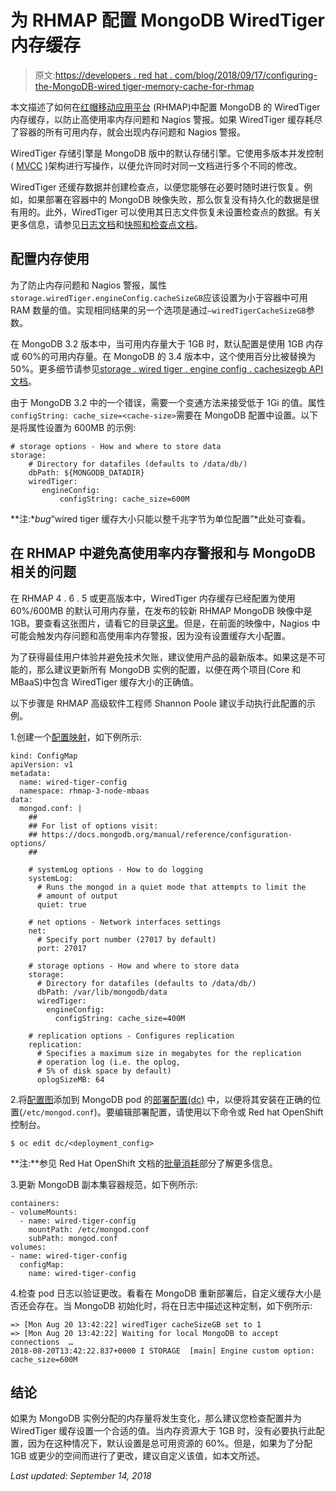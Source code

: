 # 为 RHMAP 配置 MongoDB WiredTiger 内存缓存

> 原文:[https://developers . red hat . com/blog/2018/09/17/configuring-the-MongoDB-wired tiger-memory-cache-for-rhmap](https://developers.redhat.com/blog/2018/09/17/configuring-the-mongodb-wiredtiger-memory-cache-for-rhmap)

本文描述了如何在[红帽移动应用平台](https://developers.redhat.com/products/mobileplatform/overview/) (RHMAP)中配置 MongoDB 的 WiredTiger 内存缓存，以防止高使用率内存问题和 Nagios 警报。如果 WiredTiger 缓存耗尽了容器的所有可用内存，就会出现内存问题和 Nagios 警报。

WiredTiger 存储引擎是 MongoDB 版中的默认存储引擎。它使用多版本并发控制( [MVCC](https://en.wikipedia.org/wiki/Multiversion_concurrency_control) )架构进行写操作，以便允许同时对同一文档进行多个不同的修改。

WiredTiger 还缓存数据并创建检查点，以便您能够在必要时随时进行恢复。例如，如果部署在容器中的 MongoDB 映像失败，那么恢复没有持久化的数据是很有用的。此外，WiredTiger 可以使用其日志文件恢复未设置检查点的数据。有关更多信息，请参见[日志文档](https://docs.mongodb.com/manual/core/wiredtiger/#journal)和[快照和检查点文档](https://docs.mongodb.com/manual/core/wiredtiger/#storage-wiredtiger-checkpoints)。

## 配置内存使用

为了防止内存问题和 Nagios 警报，属性`storage.wiredTiger.engineConfig.cacheSizeGB`应该设置为小于容器中可用 RAM 数量的值。实现相同结果的另一个选项是通过`–wiredTigerCacheSizeGB`参数。

在 MongoDB 3.2 版本中，当可用内存量大于 1GB 时，默认配置是使用 1GB 内存或 60%的可用内存量。在 MongoDB 的 3.4 版本中，这个使用百分比被替换为 50%。更多细节请参见[storage . wired tiger . engine config . cachesizegb API 文档](https://docs.mongodb.com/manual/reference/configuration-options/#storage.wiredTiger.engineConfig.cacheSizeGB)。

由于 MongoDB 3.2 中的一个错误，需要一个变通方法来接受低于 1Gi 的值。属性`configString: cache_size=<cache-size>`需要在 MongoDB 配置中设置。以下是将属性设置为 600MB 的示例:

```
# storage options - How and where to store data
storage:
    # Directory for datafiles (defaults to /data/db/)
    dbPath: ${MONGODB_DATADIR}
    wiredTiger:
       engineConfig:
           configString: cache_size=600M
```

**注:**bug*“wired tiger 缓存大小只能以整千兆字节为单位配置”*此处可查看。

## 在 RHMAP 中避免高使用率内存警报和与 MongoDB 相关的问题

在 RHMAP 4 . 6 . 5 或更高版本中，WiredTiger 内存缓存已经配置为使用 60%/600MB 的默认可用内存量，在发布的较新 RHMAP MongoDB 映像中是 1GB。要查看这张图片，请看它的目录[这里](https://access.redhat.com/containers/#/registry.access.redhat.com/rhmap46/mongodb)。但是，在前面的映像中，Nagios 中可能会触发内存问题和高使用率内存警报，因为没有设置缓存大小配置。

为了获得最佳用户体验并避免技术欠账，建议使用产品的最新版本。如果这是不可能的，那么建议更新所有 MongoDB 实例的配置，以便在两个项目(Core 和 MBaaS)中包含 WiredTiger 缓存大小的正确值。

以下步骤是 RHMAP 高级软件工程师 Shannon Poole 建议手动执行此配置的示例。

1.创建一个[配置映射](https://docs.openshift.com/container-platform/3.9/dev_guide/configmaps.html)，如下例所示:

```
kind: ConfigMap
apiVersion: v1
metadata:
  name: wired-tiger-config
  namespace: rhmap-3-node-mbaas
data:
  mongod.conf: |
    ##
    ## For list of options visit:
    ## https://docs.mongodb.org/manual/reference/configuration-options/
    ##

    # systemLog options - How to do logging
    systemLog:
      # Runs the mongod in a quiet mode that attempts to limit the 
      # amount of output
      quiet: true

    # net options - Network interfaces settings
    net:
      # Specify port number (27017 by default)
      port: 27017

    # storage options - How and where to store data
    storage:
      # Directory for datafiles (defaults to /data/db/)
      dbPath: /var/lib/mongodb/data
      wiredTiger:
        engineConfig:
          configString: cache_size=400M

    # replication options - Configures replication
    replication:
      # Specifies a maximum size in megabytes for the replication 
      # operation log (i.e. the oplog,
      # 5% of disk space by default)
      oplogSizeMB: 64

```

2.将[配置图](https://docs.openshift.com/container-platform/3.9/dev_guide/configmaps.html)添加到 MongoDB pod 的[部署配置(dc)](https://docs.openshift.com/container-platform/3.9/dev_guide/deployments/basic_deployment_operations.html) 中，以便将其安装在正确的位置(`/etc/mongod.conf`)。要编辑部署配置，请使用以下命令或 Red hat OpenShift 控制台。

```
$ oc edit dc/<deployment_config>
```

**注:**参见 Red Hat OpenShift 文档的[批量消耗](https://docs.openshift.com/container-platform/3.9/dev_guide/configmaps.html#configmaps-use-case-consuming-in-volumes)部分了解更多信息。

3.更新 MongoDB 副本集容器规范，如下例所示:

```
containers:
- volumeMounts:
  - name: wired-tiger-config
    mountPath: /etc/mongod.conf
    subPath: mongod.conf
volumes:
- name: wired-tiger-config
  configMap:
    name: wired-tiger-config
```

4.检查 pod 日志以验证更改。看看在 MongoDB 重新部署后，自定义缓存大小是否还会存在。当 MongoDB 初始化时，将在日志中描述这种定制，如下例所示:

```
=> [Mon Aug 20 13:42:22] wiredTiger cacheSizeGB set to 1
=> [Mon Aug 20 13:42:22] Waiting for local MongoDB to accept connections  …
2018-08-20T13:42:22.837+0000 I STORAGE  [main] Engine custom option: cache_size=600M
```

## 结论

如果为 MongoDB 实例分配的内存量将发生变化，那么建议您检查配置并为 WiredTiger 缓存设置一个合适的值。当内存资源大于 1GB 时，没有必要执行此配置，因为在这种情况下，默认设置是总可用资源的 60%。但是，如果为了分配 1GB 或更少的空间而进行了更改，建议自定义该值，如本文所述。

*Last updated: September 14, 2018*